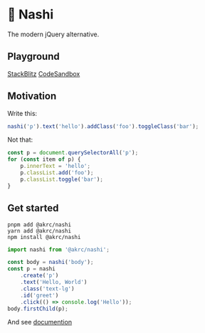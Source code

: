 # 🍐 Nashi

The modern jQuery alternative.

## Playground

[StackBlitz](https://stackblitz.com/edit/vitejs-vite-kfbsf7?embed=1&file=README.md) [CodeSandbox](https://codesandbox.io/p/github/AkaraChen/nashi-playground/main?file=%2Fsrc%2Fmain.ts&workspace=%257B%2522activeFileId%2522%253A%2522cla9j79ua0006l0ii1ano3ao9%2522%252C%2522openFiles%2522%253A%255B%2522%252Fsrc%252Fmain.ts%2522%255D%252C%2522sidebarPanel%2522%253A%2522EXPLORER%2522%252C%2522gitSidebarPanel%2522%253A%2522COMMIT%2522%252C%2522sidekickItems%2522%253A%255B%257B%2522type%2522%253A%2522PREVIEW%2522%252C%2522taskId%2522%253A%2522dev%2522%252C%2522port%2522%253A5173%252C%2522key%2522%253A%2522cla9j7gbs005l376hrxqpu06f%2522%252C%2522isMinimized%2522%253Afalse%257D%252C%257B%2522type%2522%253A%2522TASK_LOG%2522%252C%2522taskId%2522%253A%2522dev%2522%252C%2522key%2522%253A%2522cla9j7eb4003w376hntp5wd03%2522%252C%2522isMinimized%2522%253Afalse%257D%255D%257D)

## Motivation

Write this:

```ts
nashi('p').text('hello').addClass('foo').toggleClass('bar');
```

Not that:

```ts
const p = document.querySelectorAll('p');
for (const item of p) {
    p.innerText = 'hello';
    p.classList.add('foo');
    p.classList.toggle('bar');
}
```

## Get started

```shell
pnpm add @akrc/nashi
yarn add @akrc/nashi
npm install @akrc/nashi
```

```ts
import nashi from '@akrc/nashi';

const body = nashi('body');
const p = nashi
    .create('p')
    .text('Hello, World')
    .class('text-lg')
    .id('greet')
    .click(() => console.log('Hello'));
body.firstChild(p);
```

And see [documention](https://nashi.akr.moe)
